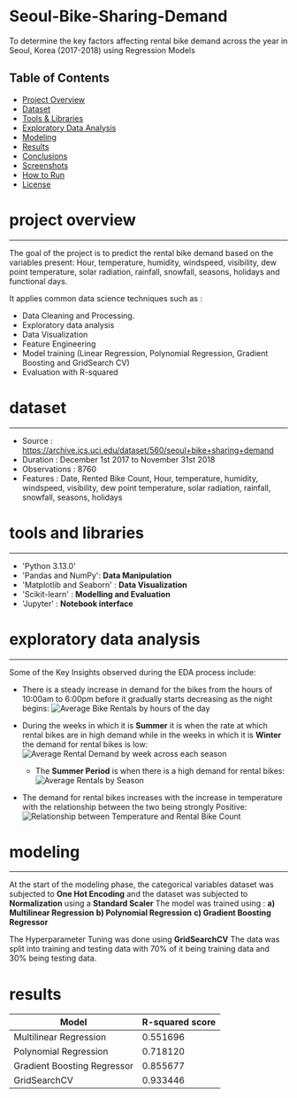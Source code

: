 # Seoul-Bike-Sharing-Demand
To determine the key factors affecting rental bike demand across the year in Seoul, Korea (2017-2018) using Regression Models

##  Table of Contents

- [Project Overview](#project-overview)
- [Dataset](#dataset)
- [Tools & Libraries](#tools-and-libraries)
- [Exploratory Data Analysis](#exploratory-data-analysis)
- [Modeling](#modeling)
- [Results](#results)
- [Conclusions](#conclusions)
- [Screenshots](#screenshots)
- [How to Run](#how-to-run)
- [License](#license)
  

# project overview 
----------------------------
The goal of the project is to predict the rental bike demand based on the variables present: Hour, temperature, humidity, windspeed, visibility, dew point temperature, solar radiation, rainfall, snowfall, seasons, holidays
and functional days.

It applies common data science techniques such as :
- Data Cleaning and Processing.
-  Exploratory data analysis
-  Data Visualization
-  Feature Engineering
-  Model training (Linear Regression, Polynomial Regression, Gradient Boosting and GridSearch CV)
-  Evaluation with R-squared

# dataset
------------------------------
- Source : https://archive.ics.uci.edu/dataset/560/seoul+bike+sharing+demand
- Duration : December 1st 2017 to November 31st 2018
- Observations : 8760
- Features : Date, Rented Bike Count, Hour, temperature, humidity, windspeed, visibility, dew point temperature, solar radiation, rainfall, snowfall, seasons, holidays

# tools and libraries
-----------------------------------------------
- 'Python 3.13.0'
- 'Pandas and NumPy': **Data Manipulation**
- 'Matplotlib and Seaborn' : **Data Visualization**
- 'Scikit-learn' : **Modelling and Evaluation**
- 'Jupyter' : **Notebook interface**

# exploratory data analysis
-------------------------------------------------
Some of the Key Insights observed during the EDA process include:
- There is a steady increase in demand for the bikes from the hours of 10:00am to 6:00pm before it gradually starts decreasing as the night begins:
![Average Bike Rentals by hours of the day](https://github.com/user-attachments/assets/54feaf03-3e2e-490a-a28b-48ac34dafa2d)

- During the weeks in which it is **Summer** it is when the rate at which rental bikes are in high demand while in the weeks in which it is **Winter** the demand for rental bikes is low:
  ![Average Rental Demand by week across each season](https://github.com/user-attachments/assets/40cffe7b-69b1-4e5d-b9c6-df8953906f30)

  - The **Summer Period** is when there is a high demand for rental bikes:
    ![Average Rentals by Season](https://github.com/user-attachments/assets/9740bad0-4b45-45ef-825a-c851e2eb7685)

-  The demand for rental bikes increases with the increase in temperature with the relationship between the two being strongly Positive:
  ![Relationship between Temperature and Rental Bike Count](https://github.com/user-attachments/assets/86e29eba-9d87-4348-be17-3abcb3ee71b7)


# modeling
------------------------------------
At the start of the modeling phase, the categorical variables dataset was subjected to **One Hot Encoding** and the dataset was subjected to **Normalization** using a **Standard Scaler**
The model was trained using :
**a) Multilinear Regression**
**b) Polynomial Regression**
**c) Gradient Boosting Regressor**

The Hyperparameter Tuning was done using **GridSearchCV**
The data was split into training and testing data with 70% of it being training data and 30% being testing data.

# results
| Model                           | R-squared score     |
----------------------------------|-------------------- |
| Multilinear Regression          |  0.551696           |
| Polynomial Regression           |  0.718120           |
| Gradient Boosting Regressor     |  0.855677           |
| GridSearchCV                    |  0.933446           |       





    
 
 

  

  
